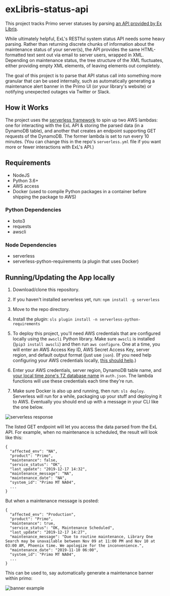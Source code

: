 # exLibris-status-api
This project tracks Primo server statuses by parsing [an API provided by Ex Libris](https://knowledge.exlibrisgroup.com/Cross_Product/Knowledge_Articles/RESTful_API_for_Ex_Libris_system_status).

While ultimately helpful, ExL's RESTful system status API needs some heavy parsing. Rather than returning discrete chunks of information about the maintenance status of your server(s), the API provides the same HTML-formatted text sent out via email to server users, wrapped in XML. Depending on maintenance status, the tree structure of the XML fluctuates, either providing empty XML elements, of leaving elements out completely.

The goal of this project is to parse that API status call into something more granular that can be used internally, such as automatically generating a maintenance alert banner in the Primo UI (or your library's website) or notifying unexpected outages via Twitter or Slack.

## How it Works
The project uses the [serverless framework](https://serverless.com/) to spin up two AWS lambdas: one for interacting with the ExL API & storing the parsed data (in a DynamoDB table), and another that creates an endpoint supporting GET requests of the DynamoDB. The former lambda is set to run every 10 minutes. (You can change this in the repo's `serverless.yml` file if you want more or fewer interactions with ExL's API.)

## Requirements
- NodeJS
- Python 3.6+
- AWS access
- Docker (used to compile Python packages in a container before shipping the package to AWS)

### Python Dependencies
- boto3
- requests
- awscli

### Node Dependencies
- serverless
- serverless-python-requirements (a plugin that uses Docker)

## Running/Updating the App locally
1. Download/clone this repository.

2. If you haven't installed serverless yet, run: `npm install -g serverless`

3. Move to the repo directory.

4. Install the plugin: `sls plugin install -n serverless-python-requirements`

5. To deploy this project, you'll need AWS credentials that are configured locally using the `awscli` Python library. Make sure `awscli` is installed ()`pip3 install awscli`) and then run `aws configure`. One at a time, you will enter an AWS Access Key ID, AWS Secret Access Key, server region, and default output format (just use `json`). (If you need help configuring your AWS credentials locally, [this should help](https://docs.aws.amazon.com/cli/latest/userguide/cli-chap-configure.html#cli-quick-configuration).)

6. Enter your AWS credentials, server region, DynamoDB table name, and [your local time zone's TZ database name](https://en.wikipedia.org/wiki/List_of_tz_database_time_zones) in `auth.json`. The lambda functions will use these credentials each time they're run.

7. Make sure Docker is also up and running, then run: `sls deploy`. Serverless will run for a while, packaging up your stuff and deploying it to AWS. Eventually you should end up with a message in your CLI like the one below.  

 ![serverless response](https://bitbucket.org/asulibraries/exlibris-status-api/raw/111d148750f655c7fc5a61b20accb6ae1a6c1de4/img/cli.png)

The listed GET endpoint will let you access the data parsed from the ExL API. For example, when no maintenance is scheduled, the result will look like this:

```
{
  "affected_env": "NA",
  "product": "Primo",
  "maintenance": false,
  "service_status": "OK",
  "last_update": "2019-12-17 14:32",
  "maintenance_message": "NA",
  "maintenance_date": "NA",
  "system_id": "Primo MT NA04",
  ...
}
```

But when a maintenance message is posted:

```
{
  "affected_env": "Production",
  "product": "Primo",
  "maintenance": true,
  "service_status": "OK, Maintenance Scheduled",
  "last_update": "2019-12-17 14:27",
  "maintenance_message": "Due to routine maintenance, Library One Search may be unavailable between Nov 09 at 11:00 PM and Nov 10 at 03:00 AM, Phoenix time. We apologize for the inconvenience.",
  "maintenance_date": "2019-11-10 06:00",
  "system_id": "Primo MT NA04",
  ...
}
```

This can be used to, say automatically generate a maintenance banner within primo:

![banner example](https://bitbucket.org/asulibraries/exlibris-status-api/raw/f0aba11e32cd63199401a730c5a3d1f42ac15f8b/img/banner.png)
